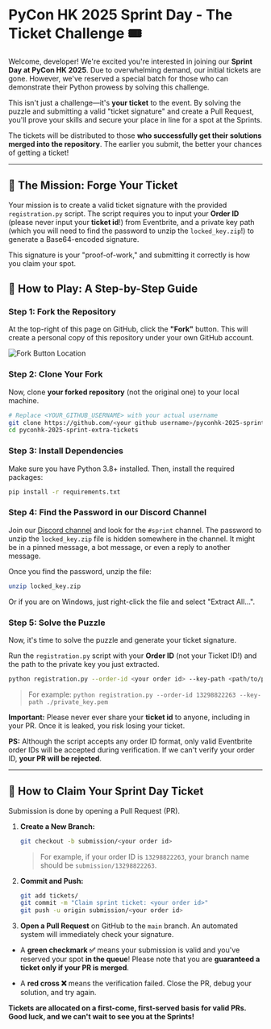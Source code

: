 # PyCon HK 2025 Sprint Day - The Ticket Challenge 🎟️

Welcome, developer! We're excited you're interested in joining our **Sprint Day at PyCon HK 2025**. Due to overwhelming demand, our initial tickets are gone. However, we've reserved a special batch for those who can demonstrate their Python prowess by solving this challenge.

This isn't just a challenge—it's **your ticket** to the event. By solving the puzzle and submitting a valid "ticket signature" and create a Pull Request, you'll prove your skills and secure your place in line for a spot at the Sprints.

The tickets will be distributed to those **who successfully get their solutions merged into the repository**. The earlier you submit, the better your chances of getting a ticket!

---

## 🚀 The Mission: Forge Your Ticket

Your mission is to create a valid ticket signature with the provided `registration.py` script. The script requires you to input your **Order ID** (please never input your **ticket id**!) from Eventbrite, and a private key path (which you will need to find the password to unzip the `locked_key.zip`!) to generate a Base64-encoded signature.

This signature is your "proof-of-work," and submitting it correctly is how you claim your spot.

## 🏁 How to Play: A Step-by-Step Guide

### Step 1: Fork the Repository

At the top-right of this page on GitHub, click the **"Fork"** button. This will create a personal copy of this repository under your own GitHub account.

![Fork Button Location](https://docs.github.com/assets/cb-13835/images/help/repository/fork-button.png)

### Step 2: Clone Your Fork

Now, clone **your forked repository** (not the original one) to your local machine.

```bash
# Replace <YOUR_GITHUB_USERNAME> with your actual username
git clone https://github.com/<your github username>/pyconhk-2025-sprint-extra-tickets.git
cd pyconhk-2025-sprint-extra-tickets
```

### Step 3: Install Dependencies

Make sure you have Python 3.8+ installed. Then, install the required packages:

```bash
pip install -r requirements.txt
```

### Step 4: Find the Password in our Discord Channel

Join our [Discord channel](https://bit.ly/pyconhk) and look for the `#sprint` channel. The password to unzip the `locked_key.zip` file is hidden somewhere in the channel. It might be in a pinned message, a bot message, or even a reply to another message.

Once you find the password, unzip the file:

```bash
unzip locked_key.zip
```

Or if you are on Windows, just right-click the file and select "Extract All...".

### Step 5: Solve the Puzzle

Now, it's time to solve the puzzle and generate your ticket signature.

Run the `registration.py` script with your **Order ID** (not your Ticket ID!) and the path to the private key you just extracted.

```bash
python registration.py --order-id <your order id> --key-path <path/to/private_key.pem>
```

> For example: `python registration.py --order-id 13298822263 --key-path ./private_key.pem`

**Important:** Please never ever share your **ticket id** to anyone, including in your PR. Once it is leaked, you risk losing your ticket.

**PS:** Although the script accepts any order ID format, only valid Eventbrite order IDs will be accepted during verification. If we can't verify your order ID, **your PR will be rejected**.

---

## 🚩 How to Claim Your Sprint Day Ticket

Submission is done by opening a Pull Request (PR).

1.  **Create a New Branch:**
    ```bash
    git checkout -b submission/<your order id>
    ```

    > For example, if your order ID is `13298822263`, your branch name should be `submission/13298822263`.

2.  **Commit and Push:**
    ```bash
    git add tickets/
    git commit -m "Claim sprint ticket: <your order id>"
    git push -u origin submission/<your order id>
    ```

3.  **Open a Pull Request** on GitHub to the `main` branch. An automated system will immediately check your signature.

*   A **green checkmark ✅** means your submission is valid and you've reserved your spot **in the queue**! Please note that you are **guaranteed a ticket only if your PR is merged**.

*   A **red cross ❌** means the verification failed. Close the PR, debug your solution, and try again.

**Tickets are allocated on a first-come, first-served basis for valid PRs. Good luck, and we can't wait to see you at the Sprints!**
